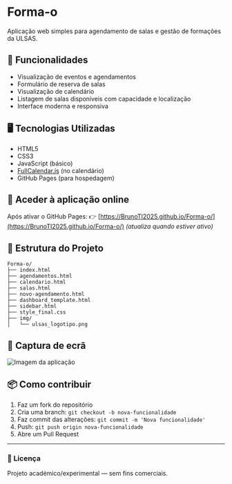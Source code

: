 # Forma-o

Aplicação web simples para agendamento de salas e gestão de formações da ULSAS.

## 📌 Funcionalidades

- Visualização de eventos e agendamentos
- Formulário de reserva de salas
- Visualização de calendário
- Listagem de salas disponíveis com capacidade e localização
- Interface moderna e responsiva

## 🖥️ Tecnologias Utilizadas

- HTML5
- CSS3
- JavaScript (básico)
- [FullCalendar.js](https://fullcalendar.io/) (no calendário)
- GitHub Pages (para hospedagem)

## 🚀 Aceder à aplicação online

Após ativar o GitHub Pages:
👉 [https://BrunoTI2025.github.io/Forma-o/](https://BrunoTI2025.github.io/Forma-o/) *(atualiza quando estiver ativo)*

## 📂 Estrutura do Projeto

```
Forma-o/
├── index.html
├── agendamentos.html
├── calendario.html
├── salas.html
├── novo-agendamento.html
├── dashboard_template.html
├── sidebar.html
├── style_final.css
├── img/
│   └── ulsas_logotipo.png
```

## 📸 Captura de ecrã

![Imagem da aplicação](img/ulsas_logotipo.png)

## 📦 Como contribuir

1. Faz um fork do repositório
2. Cria uma branch: `git checkout -b nova-funcionalidade`
3. Faz commit das alterações: `git commit -m 'Nova funcionalidade'`
4. Push: `git push origin nova-funcionalidade`
5. Abre um Pull Request

---

### 📄 Licença

Projeto académico/experimental — sem fins comerciais.
